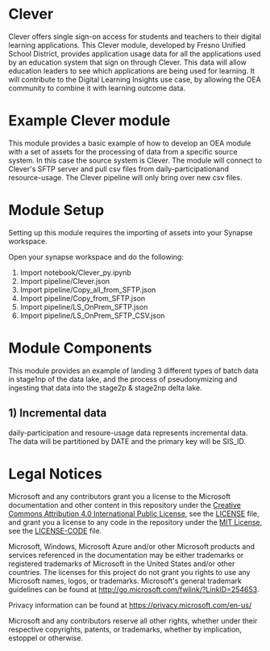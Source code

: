 # Clever
Clever offers single sign-on access for students and teachers to their digital learning applications. This Clever module, developed by Fresno Unified School District, provides application usage data for all the applications used by an education system that sign on through Clever. This data will allow education leaders to see which applications are being used for learning. It will contribute to the Digital Learning Insights use case, by allowing the OEA community to combine it with learning outcome data.  


# Example Clever module
This module provides a basic example of how to develop an OEA module with a set of assets for the processing of data from a specific source system. In this case the source system is Clever. The module will connect to Clever's SFTP server and pull csv files from daily-participationand resource-usage. The Clever pipeline will only bring over new csv files.

# Module Setup
Setting up this module requires the importing of assets into your Synapse workspace.

Open your synapse workspace and do the following:
1) Import notebook/Clever_py.ipynb
2) Import pipeline/Clever.json
3) Import pipeline/Copy_all_from_SFTP.json
4) Import pipeline/Copy_from_SFTP.json
5) Import pipeline/LS_OnPrem_SFTP.json
6) Import pipeline/LS_OnPrem_SFTP_CSV.json


# Module Components
This module provides an example of landing 3 different types of batch data in stage1np of the data lake, and the process of pseudonymizing and ingesting that data into the stage2p & stage2np delta lake.

## 1) Incremental data
daily-participation and resoure-usage data represents incremental data. The data will be partitioned by DATE and the primary key will be SIS_ID. 

# Legal Notices
Microsoft and any contributors grant you a license to the Microsoft documentation and other content in this repository under the [Creative Commons Attribution 4.0 International Public License](https://creativecommons.org/licenses/by/4.0/legalcode), see the [LICENSE](https://github.com/microsoft/OpenEduAnalytics/blob/main/LICENSE) file, and grant you a license to any code in the repository under the [MIT License](https://opensource.org/licenses/MIT), see the [LICENSE-CODE](https://github.com/microsoft/OpenEduAnalytics/blob/main/LICENSE-CODE) file.

Microsoft, Windows, Microsoft Azure and/or other Microsoft products and services referenced in the documentation may be either trademarks or registered trademarks of Microsoft in the United States and/or other countries. The licenses for this project do not grant you rights to use any Microsoft names, logos, or trademarks. Microsoft's general trademark guidelines can be found at http://go.microsoft.com/fwlink/?LinkID=254653.

Privacy information can be found at https://privacy.microsoft.com/en-us/

Microsoft and any contributors reserve all other rights, whether under their respective copyrights, patents, or trademarks, whether by implication, estoppel or otherwise.
